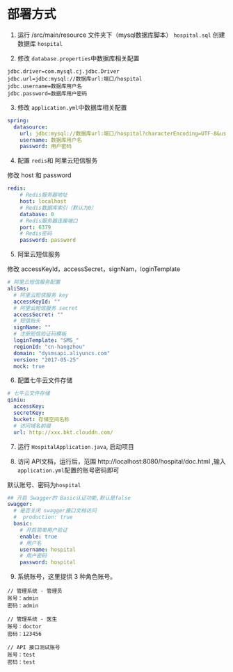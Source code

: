 # 部署方式

1. 运行 /src/main/resource 文件夹下（mysql数据库脚本） `hospital.sql` 创建数据库 `hospital`

2. 修改 `database.properties`中数据库相关配置

```properties
jdbc.driver=com.mysql.cj.jdbc.Driver
jdbc.url=jdbc:mysql://数据库url:端口/hospital
jdbc.username=数据库用户名
jdbc.password=数据库用户密码
```

3. 修改 `application.yml`中数据库相关配置

```yaml
spring:
  datasource:
    url: jdbc:mysql://数据库url:端口/hospital?characterEncoding=UTF-8&useSSL=false&useUnicode=true&serverTimezone=UTC
    username: 数据库用户名
    password: 用户密码
```

4. 配置 `redis`和 阿里云短信服务 

修改 host 和 password

```yaml
redis:
    # Redis服务器地址
    host: localhost
    # Redis数据库索引（默认为0）
    database: 0
    # Redis服务器连接端口
    port: 6379
    # Redis密码
    password: password
```

5. 阿里云短信服务

修改 accessKeyId，accessSecret，signNam，loginTemplate

```yaml
# 阿里云短信服务配置
aliSms:
  # 阿里云短信服务 key
  accessKeyId: ""
  # 阿里云短信服务 secret
  accessSecret: ""
  # 短信抬头
  signName: ""
  # 注册短信验证码模板
  loginTemplate: "SMS_"
  regionId: "cn-hangzhou"
  domain: "dysmsapi.aliyuncs.com"
  version: "2017-05-25"
  mock: true
```

6. 配置七牛云文件存储

```yaml
# 七牛云文件存储
qiniu:
  accessKey: 
  secretKey: 
  bucket: 存储空间名称
  # 访问域名前缀  
  url: http://xxx.bkt.clouddn.com/
```

7. 运行 `HospitalApplication.java`, 启动项目

8. 访问 API文档，运行后，范围 http://localhost:8080/hospital/doc.html ,输入`application.yml`配置的账号密码即可

默认账号、密码为`hospital`

```yaml
## 开启 Swagger的 Basic认证功能,默认是false
swagger:
  # 是否关闭 swagger接口文档访问
  #  production: true
  basic:
    # 开启简单用户验证
    enable: true
    # 用户名
    username: hospital
    # 用户密码
    password: hospital
```

9. 系统账号，这里提供 3 种角色账号。

```
// 管理系统 - 管理员
账号：admin
密码：admin

// 管理系统 - 医生
账号：doctor
密码：123456

// API 接口测试账号
账号：test
密码：test
```